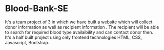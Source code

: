 # Blood-Bank-SE
It's a team project of 3 in which we have built a website which will collect donor information as well as recipient information . The recipient will be able to search for required blood type availaibility and can contact donor then. It's a half built project using only frontend technologies HTML, CSS, Javascript, Bootstrap.
